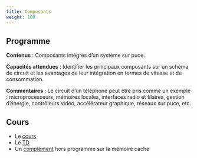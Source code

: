 ```yaml
---
title: Composants
weight: 100
---
```




## Programme

**Contenus** : Composants intégrés d’un système sur puce.

**Capacités attendues** : Identifier les principaux composants sur un schéma de
circuit et les avantages de leur intégration en termes de vitesse et de
consommation.

**Commentaires :** Le circuit d’un téléphone peut être pris comme un exemple :
microprocesseurs, mémoires locales, interfaces radio et filaires, gestion
d’énergie, contrôleurs vidéo, accélérateur graphique, réseaux sur puce, etc.

## Cours

* Le [cours](cours)
* Le [TD](td)
* Un [complément](cache) hors programme sur la mémoire cache
